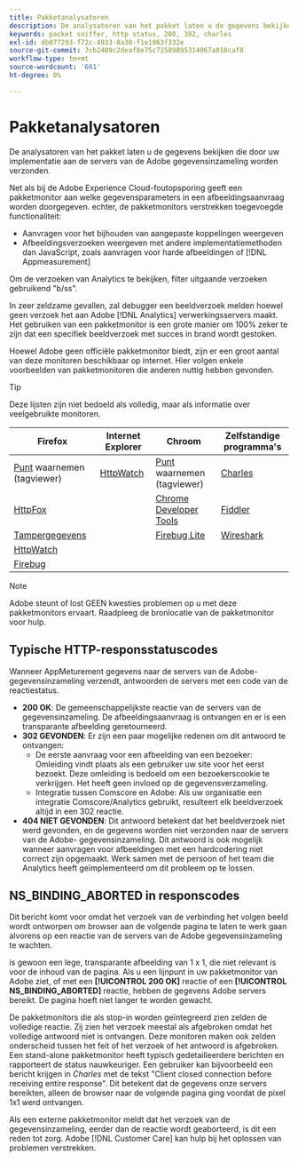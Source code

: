```yaml
---
title: Pakketanalysatoren
description: De analysatoren van het pakket laten u de gegevens bekijken die door uw implementatie aan de servers van de Adobe gegevensinzameling worden verzonden.
keywords: packet sniffer, http status, 200, 302, charles
exl-id: db077293-f72c-4933-8a30-f1e1963f332e
source-git-commit: 7cb2489c2deaf8e75c71589895314067a010caf8
workflow-type: tm+mt
source-wordcount: '661'
ht-degree: 0%

---
```


# Pakketanalysatoren

De analysatoren van het pakket laten u de gegevens bekijken die door uw implementatie aan de servers van de Adobe gegevensinzameling worden verzonden.

Net als bij de Adobe Experience Cloud-foutopsporing geeft een pakketmonitor aan welke gegevensparameters in een afbeeldingsaanvraag worden doorgegeven. echter, de pakketmonitors verstrekken toegevoegde functionaliteit:

* Aanvragen voor het bijhouden van aangepaste koppelingen weergeven
* Afbeeldingsverzoeken weergeven met andere implementatiemethoden dan JavaScript, zoals aanvragen voor harde afbeeldingen of [!DNL Appmeasurement]

Om de verzoeken van Analytics te bekijken, filter uitgaande verzoeken gebruikend &quot;b/ss&quot;.

In zeer zeldzame gevallen, zal debugger een beeldverzoek melden hoewel geen verzoek het aan Adobe [!DNL Analytics] verwerkingsservers maakt. Het gebruiken van een pakketmonitor is een grote manier om 100% zeker te zijn dat een specifiek beeldverzoek met succes in brand wordt gestoken.

Hoewel Adobe geen officiële pakketmonitor biedt, zijn er een groot aantal van deze monitoren beschikbaar op internet. Hier volgen enkele voorbeelden van pakketmonitoren die anderen nuttig hebben gevonden.

>[!TIP]
>
>Deze lijsten zijn niet bedoeld als volledig, maar als informatie over veelgebruikte monitoren.

| Firefox | Internet Explorer | Chroom | Zelfstandige programma&#39;s |
|---|---|---|---|
| [Punt](https://www.observepoint.com/product#plugin)  waarnemen (tagviewer) | [HttpWatch](https://www.httpwatch.com/) | [Punt](https://www.observepoint.com/product#plugin)  waarnemen (tagviewer) | [Charles](https://www.charlesproxy.com/) |
| [HttpFox](https://addons.thunderbird.net/en-us/firefox/addon/httpfox/) |  | [Chrome Developer Tools](https://code.google.com/chrome/devtools/docs/overview.html) | [Fiddler](https://www.fiddler2.com/fiddler2/) |
| [Tampergegevens](https://addons.mozilla.org/en-US/firefox/addon/tamper-data-for-ff-quantum/) |  | [Firebug Lite](https://chrome.google.com/webstore/detail/firebug-lite-for-google-c/ehemiojjcpldeipjhjkepfdaohajpbdo) | [Wireshark](https://www.wireshark.org/) |
| [HttpWatch](https://www.httpwatch.com/) |  |  |  |
| [Firebug](https://getfirebug.com/) |  |  |  |

>[!NOTE]
>
>Adobe steunt of lost GEEN kwesties problemen op u met deze pakketmonitors ervaart. Raadpleeg de bronlocatie van de pakketmonitor voor hulp.

## Typische HTTP-responsstatuscodes

Wanneer AppMeturement gegevens naar de servers van de Adobe- gegevensinzameling verzendt, antwoorden de servers met een code van de reactiestatus.

* **200 OK**: De gemeenschappelijkste reactie van de servers van de gegevensinzameling. De afbeeldingsaanvraag is ontvangen en er is een transparante afbeelding geretourneerd.
* **302 GEVONDEN**: Er zijn een paar mogelijke redenen om dit antwoord te ontvangen:
   * De eerste aanvraag voor een afbeelding van een bezoeker: Omleiding vindt plaats als een gebruiker uw site voor het eerst bezoekt. Deze omleiding is bedoeld om een bezoekerscookie te verkrijgen. Het heeft geen invloed op de gegevensverzameling.
   * Integratie tussen Comscore en Adobe: Als uw organisatie een integratie Comscore/Analytics gebruikt, resulteert elk beeldverzoek altijd in een 302 reactie.
* **404 NIET GEVONDEN**: Dit antwoord betekent dat het beeldverzoek niet werd gevonden, en de gegevens worden niet verzonden naar de servers van de Adobe- gegevensinzameling. Dit antwoord is ook mogelijk wanneer aanvragen voor afbeeldingen met een hardcodering niet correct zijn opgemaakt. Werk samen met de persoon of het team die Analytics heeft geïmplementeerd om dit probleem op te lossen.

## NS_BINDING_ABORTED in responscodes

Dit bericht komt voor omdat het verzoek van de verbinding het volgen beeld wordt ontworpen om browser aan de volgende pagina te laten te werk gaan alvorens op een reactie van de servers van de Adobe gegevensinzameling te wachten.

is gewoon een lege, transparante afbeelding van 1 x 1, die niet relevant is voor de inhoud van de pagina. Als u een lijnpunt in uw pakketmonitor van Adobe ziet, of met een **[!UICONTROL 200 OK]** reactie of een **[!UICONTROL NS_BINDING_ABORTED]** reactie, hebben de gegevens Adobe servers bereikt. De pagina hoeft niet langer te worden gewacht.

De pakketmonitors die als stop-in worden geïntegreerd zien zelden de volledige reactie. Zij zien het verzoek meestal als afgebroken omdat het volledige antwoord niet is ontvangen. Deze monitoren maken ook zelden onderscheid tussen het feit of het verzoek of het antwoord is afgebroken. Een stand-alone pakketmonitor heeft typisch gedetailleerdere berichten en rapporteert de status nauwkeuriger. Een gebruiker kan bijvoorbeeld een bericht krijgen in *Charles* met de tekst &quot;Client closed connection before receiving entire response&quot;. Dit betekent dat de gegevens onze servers bereikten, alleen de browser naar de volgende pagina ging voordat de pixel 1x1 werd ontvangen.

Als een externe pakketmonitor meldt dat het verzoek van de gegevensinzameling, eerder dan de reactie wordt geaborteerd, is dit een reden tot zorg. Adobe [!DNL Customer Care] kan hulp bij het oplossen van problemen verstrekken.

